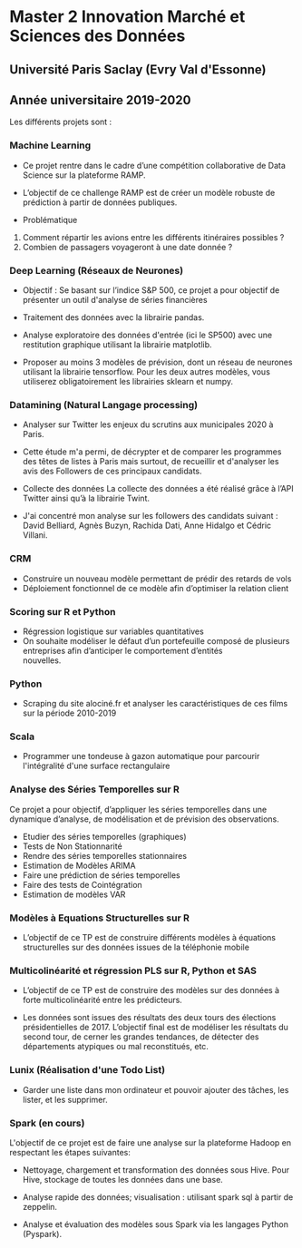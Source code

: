 # Master 2 Innovation Marché et Sciences des Données 

## Université Paris Saclay (Evry Val d'Essonne)

## Année universitaire 2019-2020


Les différents projets sont :

### Machine Learning 

* Ce projet rentre dans le cadre d’une compétition collaborative de Data Science sur la plateforme RAMP.
* L’objectif de ce challenge RAMP est de créer un modèle robuste de prédiction à partir de données publiques.

* Problématique
1. Comment répartir les avions entre les différents itinéraires possibles ?
2. Combien de passagers voyageront à une date donnée ?
 
 
### Deep Learning (Réseaux de Neurones)
 
* Objectif : Se basant sur l’indice S&P 500, ce projet a pour objectif de présenter un outil d'analyse de séries financières 
      
* Traitement des données avec la librairie pandas.
* Analyse exploratoire des données d'entrée (ici le SP500) avec une restitution graphique utilisant la librairie matplotlib.
* Proposer au moins 3 modèles de prévision, dont un réseau de neurones utilisant la librairie tensorflow. Pour les deux autres             modèles, vous utiliserez obligatoirement les librairies sklearn et numpy.
 
 
### Datamining (Natural Langage processing)

 * Analyser sur Twitter les enjeux du scrutins aux municipales 2020 à Paris.
 * Cette étude m'a permi, de décrypter et de comparer les programmes des têtes de listes à Paris mais surtout,
   de recueillir et d'analyser les avis des Followers de ces principaux candidats.

 * Collecte des données
   La collecte des données a été réalisé grâce à l’API Twitter ainsi qu’à la librairie Twint. 
   
 * J'ai concentré mon analyse sur les followers des candidats suivant : David Belliard, Agnès Buzyn, Rachida Dati, Anne
   Hidalgo et Cédric Villani.


### CRM
 
 * Construire un nouveau modèle permettant de prédir des retards de vols
 * Déploiement fonctionnel de ce modèle afin d’optimiser la relation client   
 
 
### Scoring sur R et Python

 * Régression logistique sur variables quantitatives
 * On souhaite modéliser le défaut d’un portefeuille composé de plusieurs entreprises afin d’anticiper le comportement d’entités  
   nouvelles.
   
   
### Python

 * Scraping du site alociné.fr et analyser les caractéristiques de ces films sur la période 2010-2019
 
 
### Scala 

 * Programmer une tondeuse à gazon automatique pour parcourir l'intégralité d'une surface rectangulaire
 
 
### Analyse des Séries Temporelles sur R

Ce projet a pour objectif, d’appliquer les séries temporelles dans une dynamique d’analyse, de modélisation et de prévision des observations.
 
 * Etudier des séries temporelles (graphiques)
 * Tests de Non Stationnarité
 * Rendre des séries temporelles stationnaires
 * Estimation de Modèles ARIMA
 * Faire une prédiction de séries temporelles
 * Faire des tests de Cointégration
 * Estimation de modèles VAR
 
 
### Modèles à Equations Structurelles sur R

 * L’objectif de ce TP est de construire différents modèles à équations structurelles sur des données issues de la téléphonie mobile
 
   
### Multicolinéarité et régression PLS sur R, Python et SAS

 * L’objectif de ce TP est de construire des modèles sur des données à forte multicolinéarité entre les prédicteurs.

 * Les données sont issues des résultats des deux tours des élections présidentielles de 2017. L’objectif final est de modéliser les        résultats du second tour, de cerner les grandes tendances, de détecter des départements atypiques ou mal reconstitués, etc.  
 
 ### Lunix (Réalisation d'une Todo List)
 
 * Garder une liste dans mon ordinateur et pouvoir ajouter des tâches, les lister, et les supprimer.
 
### Spark (en cours)

L'objectif de ce projet est de faire une analyse sur la plateforme Hadoop en respectant les étapes suivantes:

* Nettoyage, chargement et transformation des données sous Hive. Pour Hive, stockage de toutes les données dans une base.

* Analyse rapide des données; visualisation : utilisant spark sql à partir de zeppelin.

* Analyse et évaluation des modèles sous Spark via les langages Python (Pyspark).

